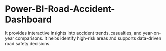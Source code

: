 # Power-BI-Road-Accident-Dashboard
It provides interactive insights into accident trends, casualties, and year-on-year comparisons. It helps identify high-risk areas and supports data-driven road safety decisions.
